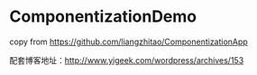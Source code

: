 # ComponentizationDemo
copy from https://github.com/liangzhitao/ComponentizationApp


配套博客地址：http://www.yigeek.com/wordpress/archives/153
